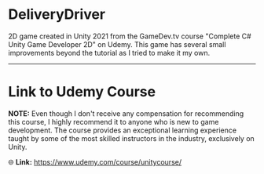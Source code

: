 # DeliveryDriver
2D game created in Unity 2021 from the GameDev.tv course "Complete C# Unity Game Developer 2D" on Udemy. This game has several small improvements beyond the tutorial as I tried to make it my own.

---

**Link to Udemy Course**
======
**NOTE:** Even though I don't receive any compensation for recommending this course, I highly recommend it to anyone who is new to game development. The course provides an exceptional learning experience taught by some of the most skilled instructors in the industry, exclusively on Unity.

:globe_with_meridians: **Link:** https://www.udemy.com/course/unitycourse/